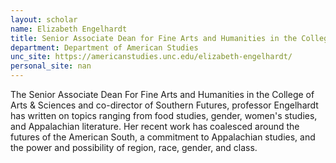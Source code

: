 ```yaml
---
layout: scholar
name: Elizabeth Engelhardt
title: Senior Associate Dean for Fine Arts and Humanities in the College of Arts &amp; Sciences
department: Department of American Studies
unc_site: https://americanstudies.unc.edu/elizabeth-engelhardt/
personal_site: nan
---
```

The Senior Associate Dean For Fine Arts and Humanities in the College of Arts & Sciences and co-director of Southern Futures, professor Engelhardt has written on topics ranging from food studies, gender, women's studies, and Appalachian literature. Her recent work has coalesced around the futures of the American South, a commitment to Appalachian studies, and the power and possibility of region, race, gender, and class. 